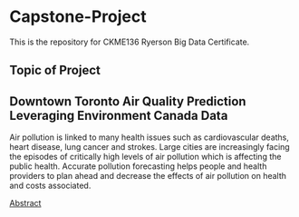 # Capstone-Project
This is the repository for CKME136 Ryerson Big Data Certificate.

## Topic of Project
## Downtown Toronto Air Quality Prediction Leveraging Environment Canada Data

Air pollution is linked to many health issues such as cardiovascular deaths, heart disease, lung cancer and strokes. 
Large cities are increasingly facing the episodes of critically high levels of air pollution which is affecting the public 
health. Accurate pollution forecasting helps people and health providers to plan ahead and decrease the effects of air 
pollution on health and costs associated.

[Abstract](https://github.com/arshisal/Capstone-Project/blob/master/Abstract.md)
